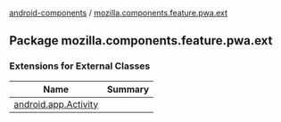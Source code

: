 [android-components](../index.md) / [mozilla.components.feature.pwa.ext](./index.md)

## Package mozilla.components.feature.pwa.ext

### Extensions for External Classes

| Name | Summary |
|---|---|
| [android.app.Activity](android.app.-activity/index.md) |  |
